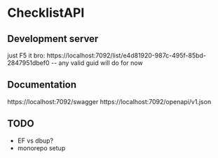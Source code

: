 # ChecklistAPI


## Development server
just F5 it bro:
https://localhost:7092/list/e4d81920-987c-495f-85bd-2847951dbef0 -- any valid guid will do for now

## Documentation
https://localhost:7092/swagger
https://localhost:7092/openapi/v1.json


## TODO
- EF vs dbup?
- monorepo setup
